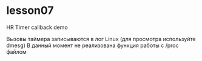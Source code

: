 # lesson07

HR Timer callback demo

Вызовы таймера записываются в лог Linux (для просмотра используйте dmesg)
В данный момент не реализована функция работы с /proc файлом

